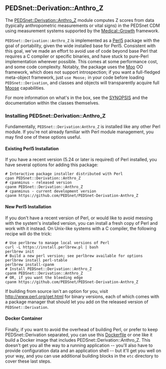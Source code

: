 ## PEDSnet::Derivation::Anthro_Z

The
[PEDSnet::Derivation::Anthro_Z](https://metacpan.org/pod/PEDSnet::Derivation::Anthro_Z)
module computes Z scores from data (typically anthropometric measurements or vital
signs) in the PEDSnet CDM using measurement systems supported by the
[Medical::Growth](https://metacpan.org/pod/Medical::Growth) framework.

`PEDSnet::Derivation::Anthro_Z` is implemented as a [Perl5](http://www.perl.org)
package with the goal of portability, given the wide installed base for Perl5.
Consistent with this goal, we've made an effort to avoid use of code beyond base
Perl that requires a C compiler or specific binaries, and have stuck to
pure-Perl implementation wherever possible.  This comes at some performance
cost, and some code complexity.  Notably, the package uses the
[Moo](https://www.metacpan.org/pod/Moo) OO framework, which does not support
introspection; if you want a full-fledged meta-object framework, just `use
Moose;` in your code before loading `PEDSnet::Derivation`, and classes and
objects will transparently acquire full
[Moose](https://www.metacpan.org/pod/Moose) capabilities.

For more information on what's in the box, see the [SYNOPSIS](SYNOPSIS.md) and the documentation within the classes themselves.

### Installing PEDSnet::Derivation::Anthro_Z

Fundamentally, `PEDSnet::Derivation:Anthro_Z` is installed like any other Perl module.  If you're not already familiar with Perl module management, you may find one of these options useful.

#### Existing Perl5 Installation

If you have a recent version (5.24 or later is required) of Perl installed, you have several options for adding this package:

```
# Interactive package installer distributed with Perl
cpan PEDSnet::Derivation::Anthro_Z
# cpanminus - released version
cpanm PEDSnet::Derivation::Anthro_Z
# cpanminus - current development version
cpanm https://github.com/PEDSnet/PEDSnet-Derivation-Anthro_Z
```

#### New Perl5 Installation

If you don't have a recent version of Perl, or would like to avoid messing with the system's installed version, you can install a fresh copy of Perl and work with it instead.  On Unix-like systems with a C compiler, the following recipe will do the trick:

```
# Use perlbrew to manage local versions of Perl
curl -L https://install.perlbrew.pl | bash
perlbrew init
# Build a new perl version; see perlbrew available for options
perlbrew install perl-stable
perlbrew install-cpanm
# Install PEDSnet::Derivation::Anthro_Z
cpanm PEDSnet::Derivation::Anthro_Z
# OR, if you want the bleeding edge
cpanm https://github.com/PEDSnet/PEDSnet-Derivation-Anthro_Z
```

If building from source isn't an option for you, visit http://www.perl.org/get.html for binary versions, each of which comes with a package manager that should let you add on the released version of `PEDSnet::Derivation`.

#### Docker Container

Finally, if you want to avoid the overhead of building Perl, or prefer to keep PEDSnet::Derivation separated, you can use this [Dockerfile](etc/Dockerfile) or one like it build a Docker image that includes PEDSnet::Derivation::Anthro_Z.  This doesn't get you all the way to a running application -- you'll also have to provide configuration data and an application shell -- but it'll get you well on your way, and you can use additional building blocks in the `etc` directory to cover these last steps.
